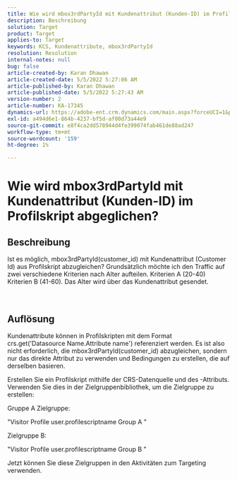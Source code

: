```yaml
---
title: Wie wird mbox3rdPartyId mit Kundenattribut (Kunden-ID) im Profilskript abgeglichen?
description: Beschreibung
solution: Target
product: Target
applies-to: Target
keywords: KCS, Kundenattribute, mbox3rdPartyId
resolution: Resolution
internal-notes: null
bug: false
article-created-by: Karan Dhawan
article-created-date: 5/5/2022 5:27:06 AM
article-published-by: Karan Dhawan
article-published-date: 5/5/2022 5:27:43 AM
version-number: 2
article-number: KA-17345
dynamics-url: https://adobe-ent.crm.dynamics.com/main.aspx?forceUCI=1&pagetype=entityrecord&etn=knowledgearticle&id=107c89fd-33cc-ec11-a7b5-6045bd00db25
exl-id: a494d6e1-864b-4237-bf5d-af00d73a44e9
source-git-commit: e8f4ca2dd578944d4fe399074fab461de88ad247
workflow-type: tm+mt
source-wordcount: '159'
ht-degree: 1%

---
```


# Wie wird mbox3rdPartyId mit Kundenattribut (Kunden-ID) im Profilskript abgeglichen?

## Beschreibung

Ist es möglich, mbox3rdPartyId(customer_id) mit Kundenattribut (Customer Id) aus Profilskript abzugleichen? Grundsätzlich möchte ich den Traffic auf zwei verschiedene Kriterien nach Alter aufteilen. Kriterien A (20-40) Kriterien B (41-60). Das Alter wird über das Kundenattribut gesendet.<br><br><br>

## Auflösung


Kundenattribute können in Profilskripten mit dem Format crs.get(&#39;Datasource Name.Attribute name&#39;) referenziert werden. Es ist also nicht erforderlich, die mbox3rdPartyId(customer_id) abzugleichen, sondern nur das direkte Attribut zu verwenden und Bedingungen zu erstellen, die auf derselben basieren.

Erstellen Sie ein Profilskript mithilfe der CRS-Datenquelle und des -Attributs. Verwenden Sie dies in der Zielgruppenbibliothek, um die Zielgruppe zu erstellen:

Gruppe A Zielgruppe:

&quot;Visitor Profile user.profilescriptname Group A &quot;

Zielgruppe B:

&quot;Visitor Profile user.profilescriptname Group B &quot;

Jetzt können Sie diese Zielgruppen in den Aktivitäten zum Targeting verwenden.

